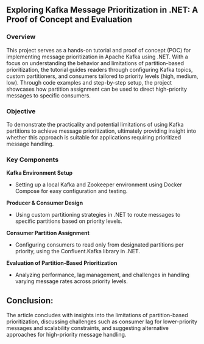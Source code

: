 ## Exploring Kafka Message Prioritization in .NET: A Proof of Concept and Evaluation

### Overview

This project serves as a hands-on tutorial and proof of concept (POC) for implementing message prioritization in Apache Kafka using .NET. With a focus on understanding the behavior and limitations of partition-based prioritization, the tutorial guides readers through configuring Kafka topics, custom partitioners, and consumers tailored to priority levels (high, medium, low). Through code examples and step-by-step setup, the project showcases how partition assignment can be used to direct high-priority messages to specific consumers.

### Objective

To demonstrate the practicality and potential limitations of using Kafka partitions to achieve message prioritization, ultimately providing insight into whether this approach is suitable for applications requiring prioritized message handling.

### Key Components

**Kafka Environment Setup**

-   Setting up a local Kafka and Zookeeper environment using Docker Compose for easy configuration and testing.

**Producer & Consumer Design**

-   Using custom partitioning strategies in .NET to route messages to specific partitions based on priority levels.

**Consumer Partition Assignment**

-   Configuring consumers to read only from designated partitions per priority, using the Confluent.Kafka library in .NET.

**Evaluation of Partition-Based Prioritization**

-   Analyzing performance, lag management, and challenges in handling varying message rates across priority levels.

## Conclusion:

The article concludes with insights into the limitations of partition-based prioritization, discussing challenges such as consumer lag for lower-priority messages and scalability constraints, and suggesting alternative approaches for high-priority message handling.
